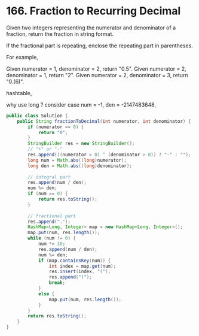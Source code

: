 # 166. Fraction to Recurring Decimal
Given two integers representing the numerator and denominator of a fraction, return the fraction in string format.

If the fractional part is repeating, enclose the repeating part in parentheses.

For example,

Given numerator = 1, denominator = 2, return "0.5".
Given numerator = 2, denominator = 1, return "2".
Given numerator = 2, denominator = 3, return "0.(6)".

hashtable,

why use long ? consider case num = -1, den = -2147483648, 

```java
public class Solution {
    public String fractionToDecimal(int numerator, int denominator) {
        if (numerator == 0) {
            return "0";
        }
        StringBuilder res = new StringBuilder();
        // "+" or "-"
        res.append(((numerator > 0) ^ (denominator > 0)) ? "-" : "");
        long num = Math.abs((long)numerator);
        long den = Math.abs((long)denominator);
        
        // integral part
        res.append(num / den);
        num %= den;
        if (num == 0) {
            return res.toString();
        }
        
        // fractional part
        res.append(".");
        HashMap<Long, Integer> map = new HashMap<Long, Integer>();
        map.put(num, res.length());
        while (num != 0) {
            num *= 10;
            res.append(num / den);
            num %= den;
            if (map.containsKey(num)) {
                int index = map.get(num);
                res.insert(index, "(");
                res.append(")");
                break;
            }
            else {
                map.put(num, res.length());
            }
        }
        return res.toString();
    }
}
```
